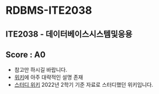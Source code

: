 # RDBMS-ITE2038
ITE2038 - 데이터베이스시스템및응용 
---
## Score : A0
* 참고만 하시길 바랍니다.
* [위키](https://github.com/eff3ct/RDBMS-ITE2038/wiki)에 아주 대략적인 설명 존재
* [스터디 위키](https://www.notion.so/jhs-database-study/DB-Study-f37aa7da500b47c285b38fa84548c5ca) 2022년 2학기 기준 자료로 스터디했던 위키입니다.
